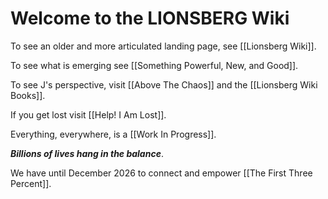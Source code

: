 # Welcome to the LIONSBERG Wiki

To see an older and more articulated landing page, see [[Lionsberg Wiki]].  

To see what is emerging see [[Something Powerful, New, and Good]].  

To see J's perspective, visit [[Above The Chaos]] and the [[Lionsberg Wiki Books]].  

If you get lost visit [[Help! I Am Lost]].  

Everything, everywhere, is a [[Work In Progress]].  

***Billions of lives hang in the balance***.  

We have until December 2026 to connect and empower [[The First Three Percent]].  
